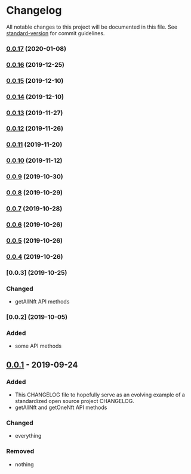 # Changelog

All notable changes to this project will be documented in this file. See [standard-version](https://github.com/conventional-changelog/standard-version) for commit guidelines.

### [0.0.17](https://github.com/corestario/openmarket-sdk/compare/v0.0.16...v0.0.17) (2020-01-08)



### [0.0.16](https://github.com/corestario/openmarket-sdk/compare/v0.0.15...v0.0.16) (2019-12-25)



### [0.0.15](https://github.com/corestario/openmarket-sdk/compare/v0.0.14...v0.0.15) (2019-12-10)



### [0.0.14](https://github.com/dgamingfoundation/openmarket-sdk/compare/v0.0.13...v0.0.14) (2019-12-10)



### [0.0.13](https://github.com/dgamingfoundation/openmarket-sdk/compare/v0.0.12...v0.0.13) (2019-11-27)



### [0.0.12](https://github.com/dgamingfoundation/openmarket-sdk/compare/v0.0.11...v0.0.12) (2019-11-26)



### [0.0.11](https://github.com/dgamingfoundation/openmarket-sdk/compare/v0.0.10...v0.0.11) (2019-11-20)



### [0.0.10](https://github.com/dgamingfoundation/openmarket-sdk/compare/v0.0.9...v0.0.10) (2019-11-12)



### [0.0.9](https://github.com/dgamingfoundation/openmarket-sdk/compare/v0.0.8...v0.0.9) (2019-10-30)



### [0.0.8](https://github.com/dgamingfoundation/openmarket-sdk/compare/v0.0.6...v0.0.8) (2019-10-29)



### [0.0.7](https://github.com/dgamingfoundation/openmarket-sdk/compare/v0.0.6...v0.0.7) (2019-10-28)



### [0.0.6](https://github.com/dgamingfoundation/openmarket-sdk/compare/v0.0.5...v0.0.6) (2019-10-26)



### [0.0.5](https://github.com/dgamingfoundation/openmarket-sdk/compare/v0.0.4...v0.0.5) (2019-10-26)



### [0.0.4](https://github.com/dgamingfoundation/openmarket-sdk/compare/v0.0.3...v0.0.4) (2019-10-26)



### [0.0.3] (2019-10-25)

### Changed

- getAllNft API methods

### [0.0.2] (2019-10-05)

### Added

- some API methods


## [0.0.1] - 2019-09-24

### Added

- This CHANGELOG file to hopefully serve as an evolving example of a
  standardized open source project CHANGELOG.
- getAllNft and getOneNft API methods

### Changed

- everything

### Removed

- nothing

[unreleased]: https://github.com/dgamingfoundation/dgmain-market-sdk/compare/v1.0.0...HEAD
[0.0.1]: https://github.com/dgamingfoundation/dgmain-market-sdk/releases/tag/v0.0.1
